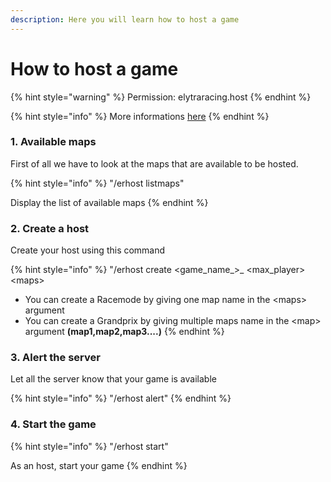```yaml
---
description: Here you will learn how to host a game
---
```


# How to host a game

{% hint style="warning" %}
Permission: elytraracing.host
{% endhint %}

{% hint style="info" %}
More informations [here](https://chooseit.gitbook.io/elytraracing/commands/command-erhost)
{% endhint %}

### 1. Available maps

First of all we have to look at the maps that are available to be hosted.

{% hint style="info" %}
"/erhost listmaps"

Display the list of available maps
{% endhint %}

### 2. Create a host

Create your host using this command

{% hint style="info" %}
"/erhost create &lt;game\_name_&gt;_ &lt;max\_player&gt; &lt;maps&gt;

* You can create a Racemode by giving one map name in the &lt;maps&gt; argument
* You can create a Grandprix by giving multiple maps name in the &lt;map&gt; argument **\(map1,map2,map3....\)**
{% endhint %}

### 3. Alert the server

Let all the server know that your game is available

{% hint style="info" %}
"/erhost alert" 
{% endhint %}

### 4. Start the game

{% hint style="info" %}
"/erhost start"

As an host, start your game
{% endhint %}

